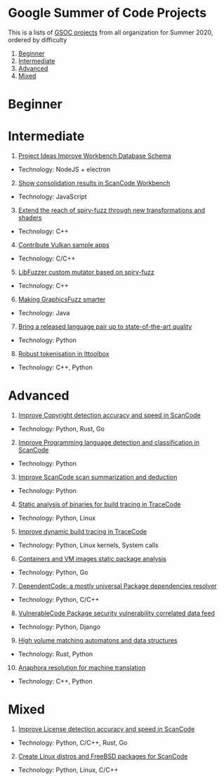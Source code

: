 # Google Summer of Code Projects
<!--- Missing Org for unclassified: 52North, ASWF, Accord Project, AeroSpace Research, afl++, amahi, anitaB, AOSSIE --->
This is a lists of [GSOC projects](https://summerofcode.withgoogle.com/organizations/) from all organization for Summer 2020, ordered by difficulty

1. [Beginner](#Beginner)
2. [Intermediate](#Intermediate)
3. [Advanced](#Advanced)
4. [Mixed](#Mixed)

# Beginner


# Intermediate
1. [Project Ideas Improve Workbench Database Schema](https://github.com/nexB/aboutcode/wiki/Project-Ideas-Improve-Workbench-Database-Schema)
- Technology: NodeJS + electron

2. [Show consolidation results in ScanCode Workbench](https://github.com/nexB/aboutcode/wiki/Project-Ideas-Show-consolidation-results-in-ScanCode-Workbench)
- Technology: JavaScript

3. [Extend the reach of spirv-fuzz through new transformations and shaders](https://github.com/google/graphicsfuzz/blob/master/docs/summer-of-code-ideas/2020.md#extend-the-reach-of-spirv-fuzz-through-new-transformations-and-shaders)
- Technology: C++

4. [Contribute Vulkan sample apps](https://github.com/google/graphicsfuzz/blob/master/docs/summer-of-code-ideas/2020.md#contribute-vulkan-sample-apps)
- Technology: C/C++

5. [LibFuzzer custom mutator based on spirv-fuzz](https://github.com/google/graphicsfuzz/blob/master/docs/summer-of-code-ideas/2020.md#libfuzzer-custom-mutator-based-on-spirv-fuzz)
- Technology: C++

6. [Making GraphicsFuzz smarter](https://github.com/google/graphicsfuzz/blob/master/docs/summer-of-code-ideas/2020.md#making-graphicsfuzz-smarter)
- Technology: Java

7. [Bring a released language pair up to state-of-the-art quality](http://wiki.apertium.org/wiki/Ideas_for_Google_Summer_of_Code/Make_a_language_pair_state-of-the-art)
- Technology: Python

8. [Robust tokenisation in lttoolbox](http://wiki.apertium.org/wiki/Ideas_for_Google_Summer_of_Code/Robust_tokenisation)
- Technology: C++, Python


# Advanced
1. [Improve Copyright detection accuracy and speed in ScanCode](https://github.com/nexB/aboutcode/wiki/Project-Ideas-Improve-Copyright-Detection-Accuracy-and-Speed)
- Technology: Python, Rust, Go

2. [Improve Programming language detection and classification in ScanCode](https://github.com/nexB/aboutcode/wiki/Project-Ideas-Improve-Programming-Language-Detection#improve-programming-language-detection-and-classification-in-scancode)
- Technology: Python

3. [Improve ScanCode scan summarization and deduction](https://github.com/nexB/aboutcode/wiki/Project-Ideas-Improve-Scan-Summarization-and-Deduction)
- Technology: Python

4. [Static analysis of binaries for build tracing in TraceCode](https://github.com/nexB/aboutcode/wiki/Project-Ideas-Static-Analysis-of-Binaries-for-Build-Tracing)
- Technology: Python, Linux

5. [Improve dynamic build tracing in TraceCode](https://github.com/nexB/aboutcode/wiki/Project-Ideas-Improve-Dynamic-Build-Tracing)
- Technology: Python, Linux kernels, System calls

6. [Containers and VM images static package analysis](https://github.com/nexB/aboutcode/wiki/Project-Ideas-Containers-and-VM-Images-Static-Package-Analysis)
- Technology: Python, Go

7. [DependentCode: a mostly universal Package dependencies resolver](https://github.com/nexB/aboutcode/wiki/Project-Ideas-DependentCode-A-Mostly-Universal-Package-Dependency-Resolver)
- Technology: Python, C/C++

8. [VulnerableCode Package security vulnerability correlated data feed](https://github.com/nexB/aboutcode/wiki/Project-Ideas-VulnerableCode-Package-Security-Vulnerability-Data-Feed)
- Technology: Python, Django

9. [High volume matching automatons and data structures](https://github.com/nexB/aboutcode/wiki/Project-Ideas-High-Volume-Matching-Automatons-and-Data-Structures)
- Technology: Rust, Python

10. [Anaphora resolution for machine translation](http://wiki.apertium.org/wiki/Ideas_for_Google_Summer_of_Code/Anaphora_resolution)
- Technology: C++, Python


# Mixed
1. [Improve License detection accuracy and speed in ScanCode](https://github.com/nexB/aboutcode/wiki/Project-Ideas-Improve-License-Detection-Accuracy-and-Speed)
- Technology: Python, C/C++, Rust, Go

2. [Create Linux distros and FreeBSD packages for ScanCode](https://github.com/nexB/aboutcode/wiki/Project-Ideas-Create-Linux-and-FreeBSD-Packages)
- Technology: Python, Linux, C/C++
